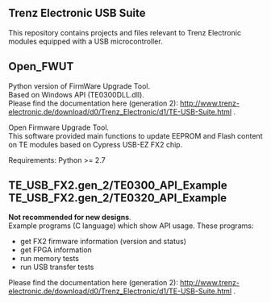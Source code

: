 ## Trenz Electronic USB Suite
This repository contains projects and files relevant to Trenz Electronic modules equipped with a USB microcontroller.

## Open_FWUT
Python version of FirmWare Upgrade Tool.<br /> Based on Windows API (TE0300DLL.dll).<br />
Please find the documentation here (generation 2): http://www.trenz-electronic.de/download/d0/Trenz_Electronic/d1/TE-USB-Suite.html .

Open Firmware Upgrade Tool.<br />
This software provided main functions to update EEPROM and Flash content on
TE modules based on Cypress USB-EZ FX2 chip.

Requirements:
Python >= 2.7

## TE_USB_FX2.gen_2/TE0300_API_Example<br />TE_USB_FX2.gen_2/TE0320_API_Example
**Not recommended for new designs**.<br />
Example programs (C language) which show API usage. These programs:
* get FX2 firmware information (version and status)
* get FPGA information
* run memory tests
* run USB transfer tests

Please find the documentation here (generation 2): http://www.trenz-electronic.de/download/d0/Trenz_Electronic/d1/TE-USB-Suite.html .